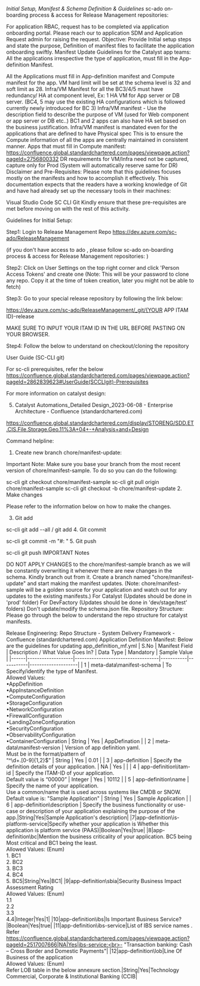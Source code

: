 *Initial Setup, Manifest & Schema Definition & Guidelines*
sc-ado on-boarding process & access for Release Management repositories:

For application RBAC, request has to be completed via application onboarding portal.
Please reach our to application SDM and Application Request admin for raising the request.
Objective:
Provide Initial setup steps and state the purpose, Definition of manifest files to facilitate the application onboarding swiftly.
Manifest Update Guidelines for the Catalyst app teams:
All the applications irrespective the type of application, must fill in the App-definition Manifest.

All the Applications must fill in App-definition manifest and Compute manifest for the app. 
VM hard limit will be set at the schema level is 32 and soft limit as 28.
Infra/VM Manifest for all the BC3/4/5 must have redundancy/ HA at component level, Ex: 1 HA VM for App server or DB server. (BC4, 5 may use the existing HA configurations which is followed currently newly introduced for BC 3)
Infra/VM manifest - Use the description field to describe the purpose of VM (used for Web component or app server or DB etc..)
BC1 and 2 apps can also have HA set based on the business justification.
Infra/VM manifest is mandated even for the applications that are defined to have Physical spec This is to ensure the Compute information of all the apps are centrally maintained in consistent manner.
Apps that must fill in Compute manifest: https://confluence.global.standardchartered.com/pages/viewpage.action?pageId=2756800332
DR requirements for VM/Infra need not be captured, capture only for Prod (System will automatically reserve same for DR)
Disclaimer and Pre-Requisites:
Please note that this guidelines focuses mostly on the manifests and how to accomplish it effectively. This documentation expects that the readers have a working knowledge of Git and have had already set up the necessary tools in their machines:

Visual Studio Code
SC CLI Git
Kindly ensure that these pre-requisites are met before moving on with the rest of this activity.

Guidelines for Initial Setup:

Step1: Login to Release Management Repo
            https://dev.azure.com/sc-ado/ReleaseManagement

(if you don't have access to ado , please follow sc-ado on-boarding process & access for Release Management repositories: )



Step2: Click on User Settings on the top right corner and click 'Person Access Tokens' and create one
         (Note: This will be your password to clone any repo. Copy it at the time of token creation, later you might not be able to fetch)

Step3: Go to your special release repository by following the link below:

https://dev.azure.com/sc-ado/ReleaseManagement/_git/{YOUR APP ITAM ID}-release

MAKE SURE TO INPUT YOUR ITAM ID IN THE URL BEFORE PASTING ON YOUR BROWSER.

Step4:  Follow the below to understand on checkout/cloning the repository

User Guide (SC-CLI git)

For sc-cli prerequisites, refer the below
https://confluence.global.standardchartered.com/pages/viewpage.action?pageId=2862839623#UserGuide(SCCLIgit)-Prerequisites



For more information on catalyst design:

5. Catalyst Automations_Detailed Design_2023-06-08 - Enterprise Architecture - Confluence (standardchartered.com)

https://confluence.global.standardchartered.com/display/STORENG/SDD.ET.CIS.File.Storage.Geo.11%3A+04+-+Analysis+and+Design

Command helpline:

1.  Create new branch chore/manifest-update: 

Important Note: Make sure you base your branch from the most recent version of chore/manifest-sample. To do so you can do the following:

sc-cli git checkout chore/manifest-sample
sc-cli git pull origin chore/manifest-sample
sc-cli git checkout -b chore/manifest-update
2. Make changes

Please refer to the information below on how to make the changes.

3. Git add 

sc-cli git add --all / git add <filename>
4. Git commit 

sc-cli git commit -m "#<work ID>: <Description of commit>"
5. Git push

sc-cli git push
IMPORTANT Notes

DO NOT APPLY CHANGES to the chore/manifest-sample branch as we will be constantly overwriting it whenever there are new changes in the schema. Kindly branch out from it.
Create a branch named "chore/manifest-update" and start making the manifest updates.  (Note: chore/manifest-sample will be a golden source for your application and watch out for any updates to the existing manifests.)
For Catalyst (Updates should be done in 'prod' folder)
For DevFactory (Updates should be done in 'dev/stage/test' folders)
Don't update/modify the schema.json file.
Repository Structure:
Please go through the below to understand the repo structure for catalyst manifests.

Release Engineering: Repo Structure - System Delivery Framework - Confluence (standardchartered.com)
Application Definition Manifest:
Below are the guidelines for updating app_definition_mf.yml
| S.No | Manifest Field    | Description / What Value Goes In? | Data Type | Mandatory | Sample Value       |
|------|-------------------|-----------------------------------|-----------|-----------|--------------------|
| 1    | meta-data\manifest-schema | To Specify/identify the type of Manifest.<br> Allowed Values:<br>•AppDefinition<br>•AppInstanceDefinition<br>•ComputeConfiguration<br>•StorageConfiguration<br>•NetworkConfiguration<br>•FirewallConfiguration<br>•LandingZoneConfiguration<br>•SecurityConfiguration<br>•ObservabilityConfiguration<br>•ContainerConfiguration | String | Yes | AppDefination |
| 2    | meta-data\manifest-version | Version of app definition yaml.<br>Must be in the format/pattern of<br>“^\\d+.[0-9]{1,2}$” | String | Yes | 0.01 |
| 3    | app-definition             | Specify the definition details of your application. | NA | Yes |  |
| 4    | app-definition\itam-id     | Specify the ITAM-ID of your application.<br>Default value is “00000” | Integer | Yes | 10112 |
| 5    | app-definition\name        | Specify the name of your application.<br>Use a common/name that is used across systems like CMDB or SNOW.<br>Default value is: "Sample Application" | String | Yes | Sample Application |
| 6 | app-definition\description | Specify the business functionality or use-case or description of your application explaining the purpose of the app.|String|Yes|Sample Application's description|
|7|app-definition\is-platform-service|Specify whether your application is Whether this application is platform service (PAAS)|Boolean|Yes|true|
|8|app-definition\bc|Mention the business criticality of your application. BC5 being Most critical and BC1 being the least.<br>Allowed Values: (Enum)<br>1. BC1<br>2. BC2<br>3. BC3<br>4. BC4<br>5. BC5|String|Yes|BC1|
|9|app-definition\sbia|Security Business Impact Assessment Rating<br>Allowed Values: (Enum)<br>1.1<br>2.2<br>3.3<br>4.4|Integer|Yes|1|
|10|app-definition\ibs|Is Important Business Service?|Boolean|Yes|true|
|11|app-definition\ibs-service|List of IBS service names . Refer https://confluence.global.standardchartered.com/pages/viewpage.action?pageId=2517007666|NA|Yes|ibs-service:<br>- "Transaction banking: Cash – Cross Border and Domestic Payments"|
|12|app-definition\lob|Line Of Business of the application<br>Allowed Values: (Enum)<br>Refer LOB table in the below annexure section.|String|Yes|Technology Commercial, Corporate & Institutional Banking (CCIB|



